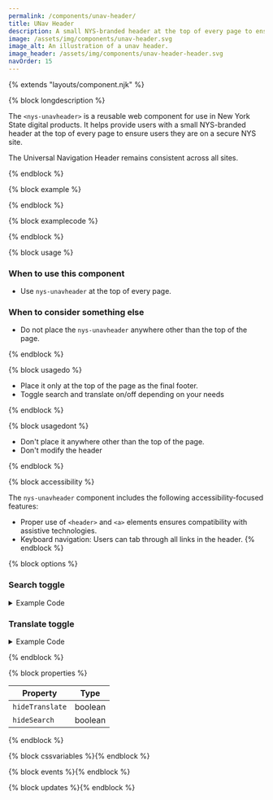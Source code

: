 ```yaml
---
permalink: /components/unav-header/
title: UNav Header
description: A small NYS-branded header at the top of every page to ensure users they are on a secure NYS site.
image: /assets/img/components/unav-header.svg
image_alt: An illustration of a unav header.
image_header: /assets/img/components/unav-header-header.svg
navOrder: 15
---
```


{% extends "layouts/component.njk" %}

{% block longdescription %}

The <code class="language-js">&lt;nys-unavheader&gt;</code> is a reusable web component for use in New York State digital products. It helps provide users with a small NYS-branded header at the top of every page to ensure users they are on a secure NYS site.

<nys-icon name="info"></nys-icon> The Universal Navigation Header remains consistent across all sites.

{% endblock %}

{% block example %}

<nys-unavheader></nys-unavheader>
{% endblock %}

{% block examplecode %}

<nys-unavheader></nys-unavheader>

{% endblock %}

{% block usage %}

### When to use this component
  - Use `nys-unavheader` at the top of every page.
### When to consider something else
  - Do not place the `nys-unavheader` anywhere other than the top of the page.

{% endblock %}

{% block usagedo %}

  - Place it only at the top of the page as the final footer.
  - Toggle search and translate on/off depending on your needs

{% endblock %}

{% block usagedont %}

  - Don't place it anywhere other than the top of the page.
  - Don't modify the header

{% endblock %}

{% block accessibility %}

The <code class="language-js">nys-unavheader</code> component includes the following accessibility-focused features:

  - Proper use of `<header>` and `<a>` elements ensures compatibility with assistive technologies.
  - Keyboard navigation: Users can tab through all links in the header.
{% endblock %}

{% block options %}

### Search toggle

<nys-unavheader hideSearch></nys-unavheader>

<details>
<summary>Example Code</summary>

```html
<nys-unavheader hideSearch></nys-unavheader>
```
</details>

### Translate toggle

<nys-unavheader hideTranslate ></nys-unavheader>

<details>
<summary>Example Code</summary>

```html
<nys-unavheader hideTranslate></nys-unavheader>
```
</details>

{% endblock %}

{% block properties %}

<table>
  <thead>
    <tr>
      <th>Property</th>
      <th>Type</th>
    </tr>
  </thead>
  <tbody>
    <tr>
      <td><code>hideTranslate</code></td>
      <td>boolean</td>
    </tr>
    <tr>
      <td><code>hideSearch</code></td>
      <td>boolean</td>
    </tr>
  </tbody>
</table>
{% endblock %}



{% block cssvariables %}{% endblock %}

{% block events %}{% endblock %}

{% block updates %}{% endblock %}
